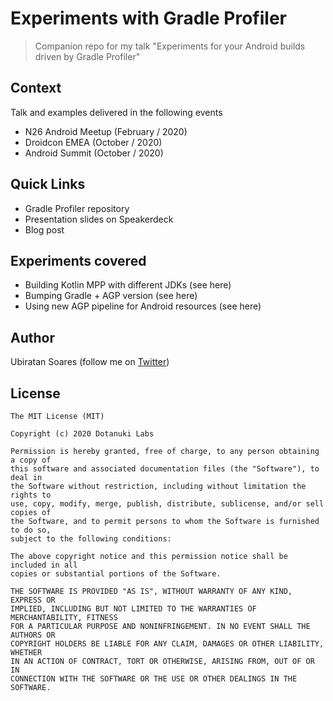 # Experiments with Gradle Profiler

> Companion repo for my talk "Experiments for your Android builds driven by Gradle Profiler"

## Context

Talk and examples delivered in the following events

- N26 Android Meetup (February / 2020)
- Droidcon EMEA (October / 2020)
- Android Summit (October / 2020)

## Quick Links

- Gradle Profiler repository
- Presentation slides on Speakerdeck
- Blog post

## Experiments covered

- Building Kotlin MPP with different JDKs (see here)
- Bumping Gradle + AGP version (see here)
- Using new AGP pipeline for Android resources (see here)

## Author

Ubiratan Soares (follow me on [Twitter](https://twitter.com/ubiratanfsoares))

## License

```
The MIT License (MIT)

Copyright (c) 2020 Dotanuki Labs

Permission is hereby granted, free of charge, to any person obtaining a copy of
this software and associated documentation files (the "Software"), to deal in
the Software without restriction, including without limitation the rights to
use, copy, modify, merge, publish, distribute, sublicense, and/or sell copies of
the Software, and to permit persons to whom the Software is furnished to do so,
subject to the following conditions:

The above copyright notice and this permission notice shall be included in all
copies or substantial portions of the Software.

THE SOFTWARE IS PROVIDED "AS IS", WITHOUT WARRANTY OF ANY KIND, EXPRESS OR
IMPLIED, INCLUDING BUT NOT LIMITED TO THE WARRANTIES OF MERCHANTABILITY, FITNESS
FOR A PARTICULAR PURPOSE AND NONINFRINGEMENT. IN NO EVENT SHALL THE AUTHORS OR
COPYRIGHT HOLDERS BE LIABLE FOR ANY CLAIM, DAMAGES OR OTHER LIABILITY, WHETHER
IN AN ACTION OF CONTRACT, TORT OR OTHERWISE, ARISING FROM, OUT OF OR IN
CONNECTION WITH THE SOFTWARE OR THE USE OR OTHER DEALINGS IN THE SOFTWARE.
```

